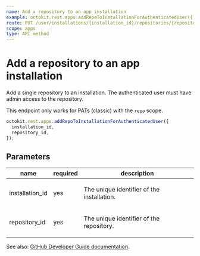 ```yaml
---
name: Add a repository to an app installation
example: octokit.rest.apps.addRepoToInstallationForAuthenticatedUser({ installation_id, repository_id })
route: PUT /user/installations/{installation_id}/repositories/{repository_id}
scope: apps
type: API method
---
```


# Add a repository to an app installation

Add a single repository to an installation. The authenticated user must have admin access to the repository.

This endpoint only works for PATs (classic) with the `repo` scope.

```js
octokit.rest.apps.addRepoToInstallationForAuthenticatedUser({
  installation_id,
  repository_id,
});
```

## Parameters

<table>
  <thead>
    <tr>
      <th>name</th>
      <th>required</th>
      <th>description</th>
    </tr>
  </thead>
  <tbody>
    <tr><td>installation_id</td><td>yes</td><td>

The unique identifier of the installation.

</td></tr>
<tr><td>repository_id</td><td>yes</td><td>

The unique identifier of the repository.

</td></tr>
  </tbody>
</table>

See also: [GitHub Developer Guide documentation](https://docs.github.com/rest/apps/installations#add-a-repository-to-an-app-installation).
